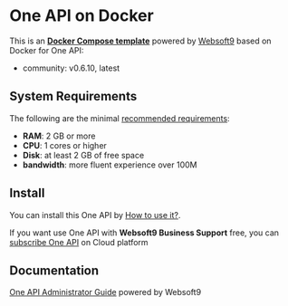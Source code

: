 # One API on Docker  

This is an **[Docker Compose template](https://github.com/Websoft9/docker-library)** powered by [Websoft9](https://www.websoft9.com) based on Docker for One API:


 - community:  v0.6.10, latest


## System Requirements

The following are the minimal [recommended requirements](https://openai.justsong.cn):

* **RAM**: 2 GB or more
* **CPU**: 1 cores or higher
* **Disk**: at least 2 GB of free space
* **bandwidth**: more fluent experience over 100M  

## Install

You can install this One API by [How to use it?](https://github.com/Websoft9/docker-library#how-to-use-it).   

If you want use One API with **Websoft9 Business Support** free, you can [subscribe One API](https://www.websoft9.com/apps) on Cloud platform

## Documentation

[One API Administrator Guide](https://support.websoft9.com/docs/oneapi) powered by Websoft9